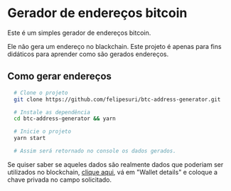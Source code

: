 # Gerador de endereços bitcoin

Este é um simples gerador de endereços bitcoin.

Ele não gera um endereço no blackchain. Este projeto é apenas para fins didáticos para aprender como são gerados endereços.

## Como gerar endereços

```bash
  # Clone o projeto
  git clone https://github.com/felipesuri/btc-address-generator.git

  # Instale as dependência
  cd btc-address-generator && yarn

  # Inicie o projeto
  yarn start

  # Assim será retornado no console os dados gerados.
```

Se quiser saber se aqueles dados são realmente dados que poderiam ser utilizados no blockchain, [clique aqui](www.bitaddress.org), vá em "Wallet details" e coloque a chave privada no campo solicitado.
